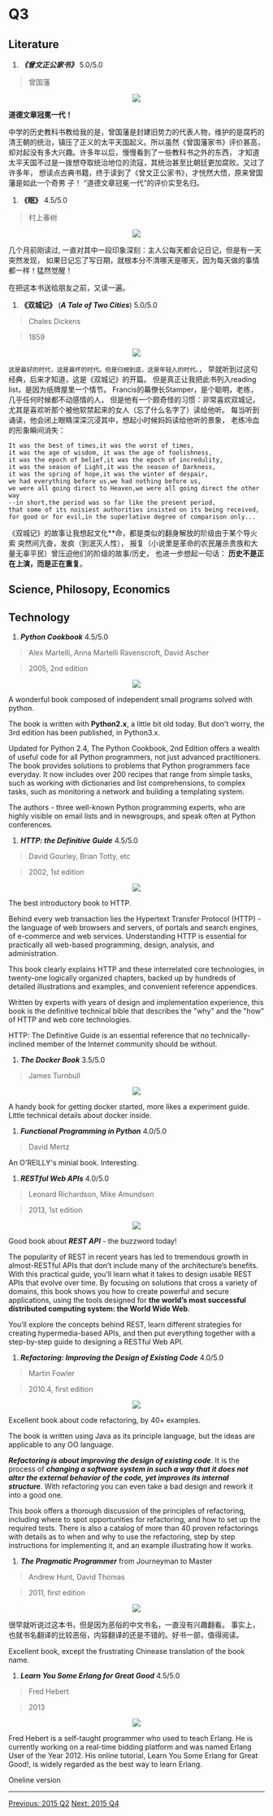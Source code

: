 # Q3

## Literature
1. ***《曾文正公家书》*** 5.0/5.0

  > 曾国藩

  <p align="center"><img src="images/zeng_family_letters.jpg"/></p>

  **道德文章冠冕一代！**

  中学的历史教科书教给我的是，曾国藩是封建旧势力的代表人物，维护的是腐朽的
  清王朝的统治，镇压了正义的太平天国起义。所以虽然《曾国藩家书》评价甚高，
  却对起没有多大兴趣。许多年以后，慢慢看到了一些教科书之外的东西，
  才知道太平天国不过是一拨想夺取统治地位的流寇，其统治甚至比朝廷更加腐败。又过了许多年，
  想读点古典书籍，终于读到了《曾文正公家书》，才恍然大悟，原来曾国藩是如此一个奇男
  子！
  “道德文章冠冕一代”的评价实至名归。

1. **《眠》** 4.5/5.0

  > 村上春树

  <p align="center"><img src="images/mian_cscs.jpg"/></p>

  几个月前刚读过, 一直对其中一段印象深刻：主人公每天都会记日记，但是有一天突然发现，
  如果日记忘了写日期，就根本分不清哪天是哪天，因为每天做的事情都一样！猛然觉醒！

  在把这本书送给朋友之前，又读一遍。

1. **《双城记》** (***A Tale of Two Cities***) 5.0/5.0

  > Chales Dickens

  > 1859

  <p align="center"><img src="images/a_tale_of_two_cities.jpg"/></p>

  `这是最好的时代，这是最坏的时代。但是归根到底，这是年轻人的时代。`，
  早就听到过这句经典，后来才知道，这是《双城记》的开篇。
  但是真正让我把此书列入reading list，是因为纸牌屋里一个情节。
  Francis的幕僚长Stamper，是个聪明，老练，几乎任何时候都不动感情的人，
  但是他有一个颇奇怪的习惯：非常喜欢双城记，
  尤其是喜欢听那个被他软禁起来的女人（忘了什么名字了）读给他听。
  每当听到诵读，他会闭上眼睛深深沉浸其中，想起小时候妈妈读给他听的景象，
  老练冷血的形象瞬间消失：

  ```
  It was the best of times,it was the worst of times,
  it was the age of wisdom, it was the age of foolishness,
  it was the epoch of belief,it was the epoch of incredulity,
  it was the season of Light,it was the season of Darkness,
  it was the spring of hope,it was the winter of despair,
  we had everything before us,we had nothing before us,
  we were all going direct to Heaven,we were all going direct the other way
  --in short,the period was so far like the present period,
  that some of its noisiest authorities insisted on its being received,
  for good or for evil,in the superlative degree of comparison only...
  ```

  《双城记》的故事让我想起文化\*\*命，都是类似的翻身解放的阶级由于某个导火索
  突然间亢奋，发疯（到泯灭人性），
  报复（小说里是革命的农民屠杀贵族和大量无辜平民）曾压迫他们的阶级的故事/历史，
  也进一步想起一句话：
  **历史不是正在上演，而是正在重复**。


## Science, Philosopy, Economics


## Technology
1. ***Python Cookbook*** 4.5/5.0

  > Alex Martelli, Anna Martelli Ravenscroft, David Ascher

  > 2005, 2nd edition

  <p align="center"><img src="images/python_cookbook_2e.jpg"/></p>

  A wonderful book composed of independent small programs solved with python.

  The book is written with **Python2.x**, a little bit old today. But don't worry,
  the 3rd edition has been published, in Python3.x.

  Updated for Python 2.4, The Python Cookbook, 2nd Edition offers a wealth
  of useful code for all Python programmers, not just advanced practitioners.
  The book provides solutions to problems that Python programmers face everyday.
  It now includes over 200 recipes that range from simple tasks,
  such as working with dictionaries and list comprehensions, to complex tasks,
  such as monitoring a network and building a templating system.

  The authors - three well-known Python programming experts,
  who are highly visible on email lists and in newsgroups, and speak often at Python conferences.


1. ***HTTP: the Definitive Guide*** 4.5/5.0

  > David Gourley, Brian Totty, etc

  > 2002, 1st edition

  <p align="center"><img src="images/http_definitive_guide.jpg"/></p>

  The best introductory book to HTTP.

  Behind every web transaction lies the Hypertext Transfer Protocol (HTTP) -
  the language of web browsers and servers, of portals and search engines,
  of e-commerce and web services. Understanding HTTP is essential for
  practically all web-based programming, design, analysis, and administration.

  This book clearly explains HTTP and these interrelated core technologies,
  in twenty-one logically organized chapters, backed up by hundreds of
  detailed illustrations and examples, and convenient reference appendices.

  Written by experts with years of design and implementation experience,
  this book is the definitive technical bible that describes the "why" and
  the "how" of HTTP and web core technologies.

  HTTP: The Definitive Guide is an essential reference that no
  technically-inclined member of the Internet community should be without.


1. ***The Docker Book*** 3.5/5.0

  > James Turnbull

  <p align="center"><img src="images/dockerbook.jpg"/></p>

  A handy book for getting docker started, more likes a experiment guide.
  Little technical details about docker inside.


1. ***Functional Programming in Python*** 4.0/5.0

  > David Mertz

  An O'REILLY's minial book. Interesting.


1. ***RESTful Web APIs*** 4.0/5.0

  > Leonard Richardson, Mike Amundsen

  > 2013, 1st edition

  <p align="center"><img src="images/restful_web_apis.jpg"/></p>

  Good book about ***REST API*** - the buzzword today!

  The popularity of REST in recent years has led to tremendous growth in
  almost-RESTful APIs that don’t include many of the architecture’s benefits.
  With this practical guide, you’ll learn what it takes to design usable REST
  APIs that evolve over time. By focusing on solutions that cross a variety
  of domains, this book shows you how to create powerful and secure applications,
  using the tools designed for **the world’s most successful distributed
  computing system: the World Wide Web**.

  You’ll explore the concepts behind REST, learn different strategies for
  creating hypermedia-based APIs, and then put everything together with
  a step-by-step guide to designing a RESTful Web API.


1. ***Refactoring: Improving the Design of Existing Code*** 4.0/5.0

  > Martin Fowler

  > 2010.4, first edition

  <p align="center"><img src="images/refactoring.jpg"/></p>

  Excellent book about code refactoring, by 40+ examples.

  The book is written using Java as its principle language, but the ideas are
  applicable to any OO language.

  ***Refactoring is about improving the design of existing code***. It is the
  process of ***changing a software system in such a way that it does not
  alter the external behavior of the code, yet improves its internal
  structure***.
  With refactoring you can even take a bad design and rework it into a good one.

  This book offers a thorough discussion of the principles of refactoring,
  including where to spot opportunities for refactoring, and how to set up the required tests.
  There is also a catalog of more than 40 proven refactorings with details as
  to when and why to use the refactoring, step by step instructions for
  implementing it, and an example illustrating how it works.


1. ***The Pragmatic Programmer*** from Journeyman to Master

  > Andrew Hunt, David Thomas

  > 2011, first edition

  <p align="center"><img src="images/pragmatic_programmer.jpg"/></p>

  很早就听说过这本书，但是因为恶俗的中文书名，一直没有兴趣翻看。
  事实上，也就书名翻译的比较恶俗，内容翻译的还是不错的。好书一部，值得阅读。

  Excellent book, except the frustrating Chinease translation of the book name.


1. ***Learn You Some Erlang for Great Good*** 4.5/5.0

  > Fred Hebert

  > 2013

  <p align="center"><img src="images/learn_you_some_erlang.jpg"/></p>

  Fred Hebert is a self-taught programmer who used to teach Erlang.
  He is currently working on a real-time bidding platform and was named
  Erlang User of the Year 2012. His online tutorial,
  Learn You Some Erlang for Great Good!, is widely regarded as the best way to learn Erlang.

  Oneline version [](http://mbooks.me/LYEFGG/contents.html)

---------------------------------------------------
  [Previous: 2015 Q2](2015_Q2.md)           [Next: 2015 Q4](2015_Q4.md)
